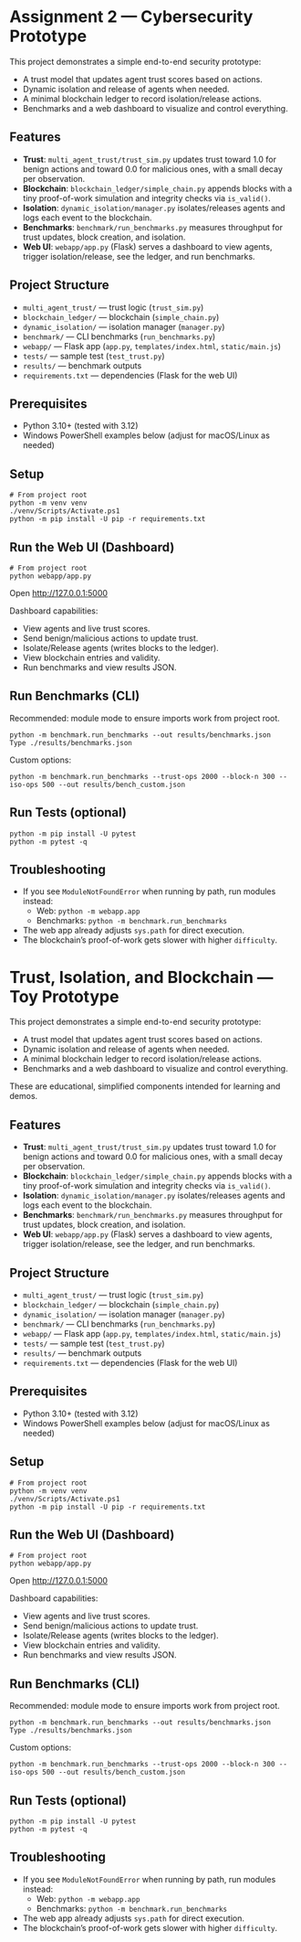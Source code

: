 # Assignment 2 — Cybersecurity Prototype

This project demonstrates a simple end-to-end security prototype:
- A trust model that updates agent trust scores based on actions.
- Dynamic isolation and release of agents when needed.
- A minimal blockchain ledger to record isolation/release actions.
- Benchmarks and a web dashboard to visualize and control everything.

## Features
- **Trust**: `multi_agent_trust/trust_sim.py` updates trust toward 1.0 for benign actions and toward 0.0 for malicious ones, with a small decay per observation.
- **Blockchain**: `blockchain_ledger/simple_chain.py` appends blocks with a tiny proof-of-work simulation and integrity checks via `is_valid()`.
- **Isolation**: `dynamic_isolation/manager.py` isolates/releases agents and logs each event to the blockchain.
- **Benchmarks**: `benchmark/run_benchmarks.py` measures throughput for trust updates, block creation, and isolation.
- **Web UI**: `webapp/app.py` (Flask) serves a dashboard to view agents, trigger isolation/release, see the ledger, and run benchmarks.

## Project Structure
- `multi_agent_trust/` — trust logic (`trust_sim.py`)
- `blockchain_ledger/` — blockchain (`simple_chain.py`)
- `dynamic_isolation/` — isolation manager (`manager.py`)
- `benchmark/` — CLI benchmarks (`run_benchmarks.py`)
- `webapp/` — Flask app (`app.py`, `templates/index.html`, `static/main.js`)
- `tests/` — sample test (`test_trust.py`)
- `results/` — benchmark outputs
- `requirements.txt` — dependencies (Flask for the web UI)

## Prerequisites
- Python 3.10+ (tested with 3.12)
- Windows PowerShell examples below (adjust for macOS/Linux as needed)

## Setup
```
# From project root
python -m venv venv
./venv/Scripts/Activate.ps1
python -m pip install -U pip -r requirements.txt
```

## Run the Web UI (Dashboard)
```
# From project root
python webapp/app.py
```
Open http://127.0.0.1:5000

Dashboard capabilities:
- View agents and live trust scores.
- Send benign/malicious actions to update trust.
- Isolate/Release agents (writes blocks to the ledger).
- View blockchain entries and validity.
- Run benchmarks and view results JSON.

## Run Benchmarks (CLI)
Recommended: module mode to ensure imports work from project root.
```
python -m benchmark.run_benchmarks --out results/benchmarks.json
Type ./results/benchmarks.json
```
Custom options:
```
python -m benchmark.run_benchmarks --trust-ops 2000 --block-n 300 --iso-ops 500 --out results/bench_custom.json
```

## Run Tests (optional)
```
python -m pip install -U pytest
python -m pytest -q
```

## Troubleshooting
- If you see `ModuleNotFoundError` when running by path, run modules instead:
  - Web: `python -m webapp.app`
  - Benchmarks: `python -m benchmark.run_benchmarks`
- The web app already adjusts `sys.path` for direct execution.
- The blockchain’s proof-of-work gets slower with higher `difficulty`.

# Trust, Isolation, and Blockchain — Toy Prototype

This project demonstrates a simple end-to-end security prototype:
- A trust model that updates agent trust scores based on actions.
- Dynamic isolation and release of agents when needed.
- A minimal blockchain ledger to record isolation/release actions.
- Benchmarks and a web dashboard to visualize and control everything.

These are educational, simplified components intended for learning and demos.

## Features
- **Trust**: `multi_agent_trust/trust_sim.py` updates trust toward 1.0 for benign actions and toward 0.0 for malicious ones, with a small decay per observation.
- **Blockchain**: `blockchain_ledger/simple_chain.py` appends blocks with a tiny proof-of-work simulation and integrity checks via `is_valid()`.
- **Isolation**: `dynamic_isolation/manager.py` isolates/releases agents and logs each event to the blockchain.
- **Benchmarks**: `benchmark/run_benchmarks.py` measures throughput for trust updates, block creation, and isolation.
- **Web UI**: `webapp/app.py` (Flask) serves a dashboard to view agents, trigger isolation/release, see the ledger, and run benchmarks.

## Project Structure
- `multi_agent_trust/` — trust logic (`trust_sim.py`)
- `blockchain_ledger/` — blockchain (`simple_chain.py`)
- `dynamic_isolation/` — isolation manager (`manager.py`)
- `benchmark/` — CLI benchmarks (`run_benchmarks.py`)
- `webapp/` — Flask app (`app.py`, `templates/index.html`, `static/main.js`)
- `tests/` — sample test (`test_trust.py`)
- `results/` — benchmark outputs
- `requirements.txt` — dependencies (Flask for the web UI)

## Prerequisites
- Python 3.10+ (tested with 3.12)
- Windows PowerShell examples below (adjust for macOS/Linux as needed)

## Setup
```
# From project root
python -m venv venv
./venv/Scripts/Activate.ps1
python -m pip install -U pip -r requirements.txt
```

## Run the Web UI (Dashboard)
```
# From project root
python webapp/app.py
```
Open http://127.0.0.1:5000

Dashboard capabilities:
- View agents and live trust scores.
- Send benign/malicious actions to update trust.
- Isolate/Release agents (writes blocks to the ledger).
- View blockchain entries and validity.
- Run benchmarks and view results JSON.

## Run Benchmarks (CLI)
Recommended: module mode to ensure imports work from project root.
```
python -m benchmark.run_benchmarks --out results/benchmarks.json
Type ./results/benchmarks.json
```
Custom options:
```
python -m benchmark.run_benchmarks --trust-ops 2000 --block-n 300 --iso-ops 500 --out results/bench_custom.json
```

## Run Tests (optional)
```
python -m pip install -U pytest
python -m pytest -q
```

## Troubleshooting
- If you see `ModuleNotFoundError` when running by path, run modules instead:
  - Web: `python -m webapp.app`
  - Benchmarks: `python -m benchmark.run_benchmarks`
- The web app already adjusts `sys.path` for direct execution.
- The blockchain’s proof-of-work gets slower with higher `difficulty`.

